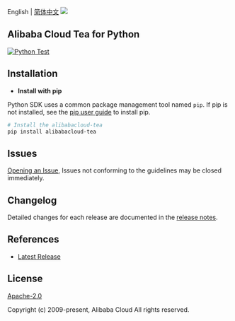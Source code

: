 English | [简体中文](README-CN.md)
![](https://aliyunsdk-pages.alicdn.com/icons/AlibabaCloud.svg)

## Alibaba Cloud Tea for Python

[![Python Test](https://github.com/aliyun/tea-python/actions/workflows/testPython.yml/badge.svg)](https://github.com/aliyun/tea-python/actions/workflows/testPython.yml)

## Installation
- **Install with pip**

Python SDK uses a common package management tool named `pip`. If pip is not installed, see the [pip user guide](https://pip.pypa.io/en/stable/installing/ "pip User Guide") to install pip.

```bash
# Install the alibabacloud-tea
pip install alibabacloud-tea
```

## Issues
[Opening an Issue](https://github.com/aliyun/tea-python/issues/new), Issues not conforming to the guidelines may be closed immediately.

## Changelog
Detailed changes for each release are documented in the [release notes](./ChangeLog.md).

## References
* [Latest Release](https://github.com/aliyun/tea-python/tree/master/python)

## License
[Apache-2.0](http://www.apache.org/licenses/LICENSE-2.0)

Copyright (c) 2009-present, Alibaba Cloud All rights reserved.
